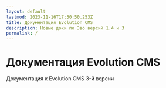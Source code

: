 ```yaml
---
layout: default
lastmod: 2023-11-16T17:50:50.253Z
title: Документация Evolution CMS
description: Новые доки по Эво версий 1.4 и 3
permalink: /
---
```

# Документация Evolution CMS

Документация к Evolution CMS 3-й версии